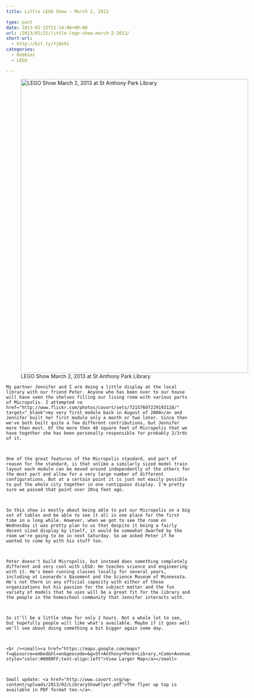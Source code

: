 ```yaml
---
title: Little LEGO Show – March 2, 2013

type: post
date: 2013-02-22T22:14:06+00:00
url: /2013/02/22/little-lego-show-march-2-2013/
short-url:
  - http://bit.ly/Yj8n9i
categories:
  - Hobbies
  - LEGO

---
```

<div class='microid-mailto+http:sha1:43da3116422584478d0ad656d284c5b8d99d3189'>
  <figure id="attachment_1132" style="width: 620px" class="wp-caption aligncenter"><a href="http://www.cavort.org/wp-content/uploads/2013/02/LibraryShowFlyer.png"><img src="http://www.cavort.org/wp-content/uploads/2013/02/LibraryShowFlyer-791x1024.png" alt="LEGO Show March 2, 2013 at St Anthony Park Library" width="620" height="802" class="size-large wp-image-1132" srcset="http://www.cavort.org/wp-content/uploads/2013/02/LibraryShowFlyer-791x1024.png 791w, http://www.cavort.org/wp-content/uploads/2013/02/LibraryShowFlyer-231x300.png 231w, http://www.cavort.org/wp-content/uploads/2013/02/LibraryShowFlyer.png 1275w" sizes="(max-width: 709px) 85vw, (max-width: 909px) 67vw, (max-width: 984px) 61vw, (max-width: 1362px) 45vw, 600px" /></a><figcaption class="wp-caption-text">LEGO Show March 2, 2013 at St Anthony Park Library</figcaption></figure> 
  
  
    My partner Jennifer and I are doing a little display at the local library with our friend Peter. Anyone who has been over to our house will have seen the shelves filling our living room with various parts of Micropolis. I attempted <a href="http://www.flickr.com/photos/cavort/sets/72157607229193128/" target="_blank">my very first module back in August of 2008</a> and Jennifer built her first module only a month or two later. Since then we've both built quite a few different contributions, but Jennifer more then most. Of the more then 40 square feet of Micropolis that we have together she has been personally responsible for probably 2/3rds of it.
  
  
  
    One of the great features of the Micropolis standard, and part of reason for the standard, is that unlike a similarly sized model train layout each module can be moved around independently of the others for the most part and allow for a very large number of different configurations. But at a certain point it is just not easily possible to put the whole city together in one contiguous display. I'm pretty sure we passed that point over 20sq feet ago.
  
  
  
    So this show is mostly about being able to put our Micropolis on a big set of tables and be able to see it all in one place for the first time in a long while. However, when we got to see the room on Wednesday it was pretty plan to us that despite it being a fairly decent sized display by itself, it would be somewhat dwarfed by the room we're going to be in next Saturday. So we asked Peter if he wanted to come by with his stuff too.
  
  
  
    Peter doesn't build Micropolis, but instead does something completely different and very cool with LEGO: He teaches science and engineering with it. He's been running classes locally for several years, including at Leonardo's Basement and the Science Museum of Minnesota. He's not there in any official capacity with either of those organizations but his passion for the subject matter and the fun variety of models that he uses will be a great fit for the library and the people in the homeschool community that Jennifer interacts with.
  
  
  
    So it'll be a little show for only 2 hours. Not a whole lot to see, but hopefully people will like what's available. Maybe if it goes well we'll see about doing something a bit bigger again some day.
  
  
  
    <br /><small><a href="https://maps.google.com/maps?f=q&source=embed&hl=en&geocode=&q=St+Anthony+Park+Library,+Como+Avenue,+Saint+Paul,+MN&aq=0&oq=st+anthony+park+libra&sll=44.819586,-93.348354&sspn=0.157076,0.32753&t=m&ie=UTF8&hq=St+Anthony+Park+Library,+Como+Avenue,+Saint+Paul,+MN&ll=44.98095,-93.193674&spn=0.021249,0.036478&z=14&iwloc=A" style="color:#0000FF;text-align:left">View Larger Map</a></small>
  
  
  
    Small update: <a href="http://www.cavort.org/wp-content/uploads/2013/02/LibraryShowFlyer.pdf">The flyer up top is available in PDF format too.</a>.
  
